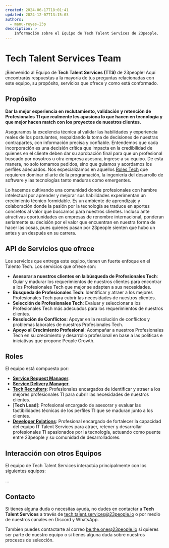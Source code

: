 ```yaml
---
created: 2024-06-17T18:01:41
updated: 2024-12-07T13:15:03
authors:
  - manu-reyes-23p
description: >
    Información sobre el Equipo de Tech Talent Services de 23people.
---
```


# Tech Talent Services Team

¡Bienvenido al Equipo de **Tech Talent Services (TTS)** de 23people! Aquí encontrarás respuestas a la mayoría de tus preguntas relacionadas con este equipo, su propósito, servicios que ofrece y como está conformado.

## Propósito

**Dar la mejor experiencia en reclutamiento, validación y retención de Profesionales TI que realmente les apasiona lo que hacen en tecnología y que mejor hacen match con los proyectos de nuestros clientes.**

Aseguramos la excelencia técnica al validar las habilidades y experiencia reales de los postulantes, respaldando la toma de decisiones de nuestras contrapartes, con información precisa y confiable. Entendemos que cada incorporación es una decisión crítica que impacta en la credibilidad de quienes en el cliente deben dar su aprobación final para que un profesional buscado por nosotros u otra empresa asesora, ingrese a su equipo. De esta manera, no solo tomamos pedidos, sino que guiamos y acordamos los perfiles adecuados. Nos especializamos en aquellos [Roles Tech](../../../how-we-do-it/tech-roles.md) que requieren dominar el arte de la programación, la ingeniería del desarrollo de software y las tecnologías tanto maduras como emergentes.

Lo hacemos cultivando una comunidad donde profesionales con hambre intelectual por aprender y mejorar sus habilidades experimentan un crecimiento técnico formidable. Es un ambiente de aprendizaje y colaboración donde la pasión por la tecnología se traduce en aportes concretos al valor que buscamos para nuestros clientes. Incluso ante atractivas oportunidades en empresas de renombre internacional, ponderan seriamente su decisión por el valor que encuentran en nuestra forma de hacer las cosas, pues quienes pasan por 23people sienten que hubo un antes y un después en su carrera.

## API de Servicios que ofrece

Los servicios que entrega este equipo, tienen un fuerte enfoque en el Talento Tech. Los servicios que ofrece son:

- **Asesorar a nuestros clientes en la búsqueda de Profesionales Tech**: Guiar y madurar los requerimientos de nuestros clientes para encontrar a los Profesionales Tech que mejor se adapten a sus necesidades.
- **Busqueda de Profesionales Tech**: Identificar y atraer a los mejores Profesionales Tech para cubrir las necesidades de nuestros clientes.
- **Selección de Profesionales Tech**: Evaluar y seleccionar a los Profesionales Tech más adecuados para los requerimientos de nuestros clientes.
- **Resolución de Conflictos**: Apoyar en la resolución de conflictos y problemas laborales de nuestros Profesionales Tech.
- **Apoyo al Crecimiento Profesional**: Acompañar a nuestros Profesionales Tech en su crecimiento y desarrollo profesional en base a las politicas e iniciativas que propone People Growth.

## Roles

El equipo está compuesto por:

- [**Service Request Manager**](team-roles/service-request-manager-tts.md).
- [**Service Delivery Manager**](team-roles/service-delivery-manager-tts.md).
- [**Tech Recruiters**](team-roles/tech-recruiter-tts.md): Profesionales encargados de identificar y atraer a los mejores profesionales TI para cubrir las necesidades de nuestros clientes.
- [**Tech Lead**]: Profesional encargado de asesorar y evaluar las factibilidades técnicas de los perfiles TI que se maduran junto a los clientes.
- [**Developer Relations**](team-roles/developer-relations-tts.md): Profesional encargado de fortalecer la capacidad del equipo IT Talent Services para atraer, retener y desarrollar profesionales TI apasionados por la tecnología, actuando como puente entre 23people y su comunidad de desarrolladores.

## Interacción con otros Equipos

El equipo de Tech Talent Services interactúa principalmente con los siguientes equipos:

...

## Contacto

Si tienes alguna duda o necesitas ayuda, no dudes en contactar a **Tech Talent Services** a través de [tech.talent.services@23people.io](mailto:tech.talent.services@23people.io) o por medio de nuestros canales en Discord y WhatsApp.

Tambien puedes contactarte al correo [be.the.one@23people.io](mailto:be.the.one@23people.io) si quieres ser parte de nuestro equipo o si tienes alguna duda sobre nuestros procesos de selección.
